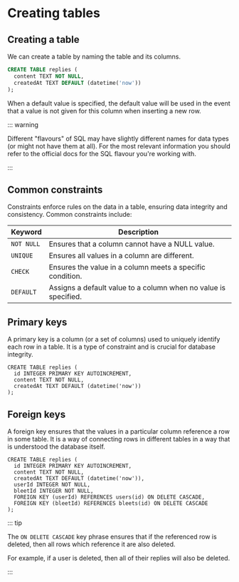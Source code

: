 # Creating tables

<Vimeo id="935466837" />

## Creating a table

We can create a table by naming the table and its columns.

```sql
CREATE TABLE replies (
  content TEXT NOT NULL,
  createdAt TEXT DEFAULT (datetime('now'))
);
```

When a default value is specified, the default value will be used in the event
that a value is not given for this column when inserting a new row.

::: warning

Different "flavours" of SQL may have slightly different names for data types (or
might not have them at all). For the most relevant information you should refer
to the official docs for the SQL flavour you're working with.

:::

## Common constraints

Constraints enforce rules on the data in a table, ensuring data integrity and
consistency. Common constraints include:

| Keyword    | Description                                                     |
| ---------- | --------------------------------------------------------------- |
| `NOT NULL` | Ensures that a column cannot have a NULL value.                 |
| `UNIQUE`   | Ensures all values in a column are different.                   |
| `CHECK`    | Ensures the value in a column meets a specific condition.       |
| `DEFAULT`  | Assigns a default value to a column when no value is specified. |

## Primary keys

A primary key is a column (or a set of columns) used to uniquely identify each
row in a table. It is a type of constraint and is crucial for database
integrity.

```sql{2}
CREATE TABLE replies (
  id INTEGER PRIMARY KEY AUTOINCREMENT,
  content TEXT NOT NULL,
  createdAt TEXT DEFAULT (datetime('now'))
);
```

## Foreign keys

A foreign key ensures that the values in a particular column reference a row in
some table. It is a way of connecting rows in different tables in a way that is
understood the database itself.

```sql{5-8}
CREATE TABLE replies (
  id INTEGER PRIMARY KEY AUTOINCREMENT,
  content TEXT NOT NULL,
  createdAt TEXT DEFAULT (datetime('now')),
  userId INTEGER NOT NULL,
  bleetId INTEGER NOT NULL,
  FOREIGN KEY (userId) REFERENCES users(id) ON DELETE CASCADE,
  FOREIGN KEY (bleetId) REFERENCES bleets(id) ON DELETE CASCADE
);
```

::: tip

The `ON DELETE CASCADE` key phrase ensures that if the referenced row is
deleted, then all rows which reference it are also deleted.

For example, if a user is deleted, then all of their replies will also be
deleted.

:::
